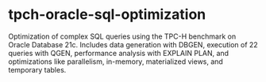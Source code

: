 # tpch-oracle-sql-optimization
Optimization of complex SQL queries using the TPC-H benchmark on Oracle Database 21c. Includes data generation with DBGEN, execution of 22 queries with QGEN, performance analysis with EXPLAIN PLAN, and optimizations like parallelism, in-memory, materialized views, and temporary tables.
